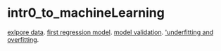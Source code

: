 # intr0_to_machineLearning
[exlpore data](https://www.kaggle.com/rudrakumawat22/exercise-explore-your-data).
[first regression model](https://www.kaggle.com/rudrakumawat22/exercise-your-first-machine-learning-model).
[model validation](https://www.kaggle.com/rudrakumawat22/exercise-model-validation).
['underfitting and overfitting](https://www.kaggle.com/rudrakumawat22/exercise-underfitting-and-overfitting).
